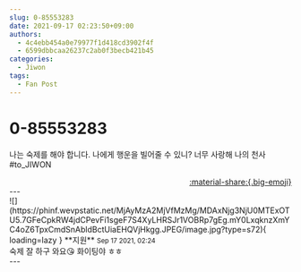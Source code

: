 ```yaml
---
slug: 0-85553283
date: 2021-09-17 02:23:50+09:00
authors:
  - 4c4ebb454a0e79977f1d418cd3902f4f
  - 6599dbbcaa26237c2ab0f3becb421b45
categories:
  - Jiwon
tags:
  - Fan Post
---
```


# 0-85553283

<div class="post-container" markdown="1">
<div class="content-container md-sidebar__scrollwrap" markdown="1">

나는 숙제를 해야 합니다. 나에게 행운을 빌어줄 수 있니? 너무 사랑해 나의 천사<br>\#to_JIWON

</div>
</div>

<div style="text-align: right;" markdown="1">
<a href="https://weverse.io/fromis9/fanpost/0-85553283" style="text-align: right;">:material-share:{.big-emoji}</a>
</div>
---

<div class="comments-container md-sidebar__scrollwrap" markdown="1">
<div class="comment" markdown="1">
<div class='id-container' markdown="1">
![](https://phinf.wevpstatic.net/MjAyMzA2MjVfMzMg/MDAxNjg3NjU0MTExOTU5.7GFeCpkRW4jdCPevFi1sgeF7S4XyLHRSJr1VOBRp7gEg.mY0LxqknzXmYC4oZ6TpxCmdSnAbldBctUiaEHQVjHkgg.JPEG/image.jpg?type=s72){ loading=lazy }
**<span class="artist">지원</span>** <small>Sep 17 2021, 02:24</small><br>
</div>
<div class='comment-body' markdown="1">
숙제 잘 하구 와요😘 화이팅야 ㅎㅎ
</div>
</div>
</div>
---
